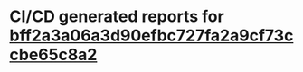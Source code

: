 # CI/CD generated reports for [bff2a3a06a3d90efbc727fa2a9cf73ccbe65c8a2](https://github.com/hydephp/develop/commit/bff2a3a06a3d90efbc727fa2a9cf73ccbe65c8a2)

